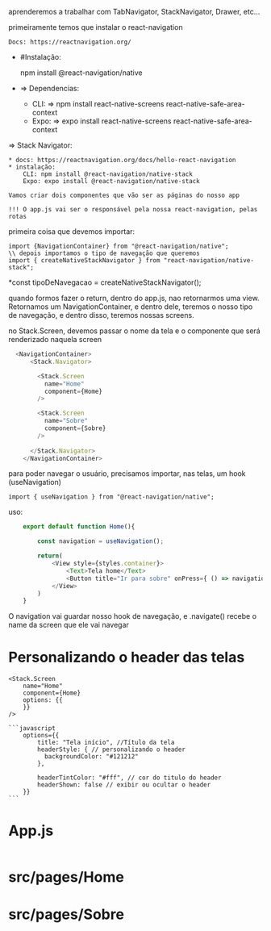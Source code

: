 aprenderemos a trabalhar com TabNavigator, StackNavigator, Drawer, etc...

primeiramente temos que instalar o react-navigation

    Docs: https://reactnavigation.org/

* #Instalação:
    
    npm install @react-navigation/native

* => Dependencias:

    * CLI:
            => npm install react-native-screens react-native-safe-area-context
    * Expo:
            => expo install react-native-screens react-native-safe-area-context

=> Stack Navigator:

    * docs: https://reactnavigation.org/docs/hello-react-navigation
    * instalação: 
        CLI: npm install @react-navigation/native-stack
        Expo: expo install @react-navigation/native-stack

    Vamos criar dois componentes que vão ser as páginas do nosso app

    !!! O app.js vai ser o responsável pela nossa react-navigation, pelas rotas

primeira coisa que devemos importar:
        
    import {NavigationContainer} from "@react-navigation/native";
    \\ depois importamos o tipo de navegação que queremos
    import { createNativeStackNavigator } from "react-navigation/native-stack";

*const tipoDeNavegacao = createNativeStackNavigator();

quando formos fazer o return, dentro do app.js, nao retornarmos uma view. Retornamos um NavigationContainer,
e dentro dele, teremos o nosso tipo de navegação, e dentro disso, teremos nossas screens.

no Stack.Screen, devemos passar o nome da tela e o componente que será renderizado naquela screen

```javascript
  <NavigationContainer>
      <Stack.Navigator>

        <Stack.Screen 
          name="Home"
          component={Home}
        />

        <Stack.Screen
          name="Sobre"
          component={Sobre}
        />
      
      </Stack.Navigator>
    </NavigationContainer>
```

para poder navegar o usuário, precisamos importar, nas telas, um hook (useNavigation)

    import { useNavigation } from "@react-navigation/native";

uso: 
```javascript
    export default function Home(){

        const navigation = useNavigation();

        return(
            <View style={styles.container}>
                <Text>Tela home</Text>
                <Button title="Ir para sobre" onPress={ () => navigation.navigate("Sobre") }/>
            </View>
        )
    }
```
O navigation vai guardar nosso hook de navegação, e .navigate(<nameScreen>) recebe o name da screen que ele vai navegar 

# Personalizando o header das telas

    <Stack.Screen
        name="Home"
        component={Home}
        options: {{
        }}
    />

    ```javascript
        options={{
            title: "Tela início", //Título da tela
            headerStyle: { // personalizando o header
              backgroundColor: "#121212"
            },
            
            headerTintColor: "#fff", // cor do titulo do header
            headerShown: false // exibir ou ocultar o header
        }}
    ```

# App.js

```javascript

```

# src/pages/Home
# src/pages/Sobre